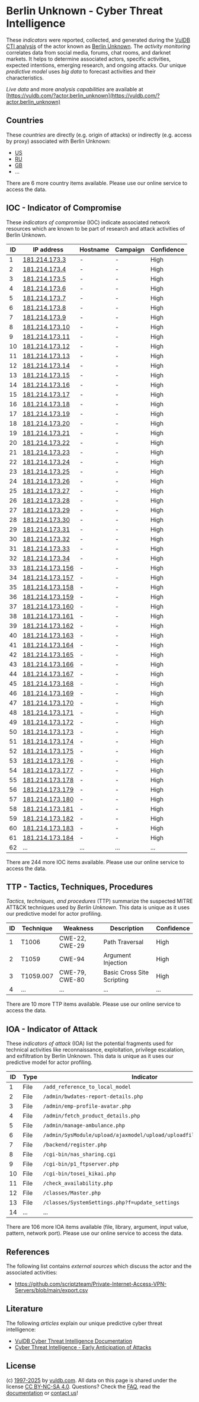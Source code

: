 # Berlin Unknown - Cyber Threat Intelligence

These _indicators_ were reported, collected, and generated during the [VulDB CTI analysis](https://vuldb.com/?kb.cti) of the actor known as [Berlin Unknown](https://vuldb.com/?actor.berlin_unknown). The _activity monitoring_ correlates data from social media, forums, chat rooms, and darknet markets. It helps to determine associated actors, specific activities, expected intentions, emerging research, and ongoing attacks. Our unique _predictive model_ uses _big data_ to forecast activities and their characteristics.

_Live data_ and more _analysis capabilities_ are available at [https://vuldb.com/?actor.berlin_unknown](https://vuldb.com/?actor.berlin_unknown)

## Countries

These _countries_ are directly (e.g. origin of attacks) or indirectly (e.g. access by proxy) associated with Berlin Unknown:

* [US](https://vuldb.com/?country.us)
* [RU](https://vuldb.com/?country.ru)
* [GB](https://vuldb.com/?country.gb)
* ...

There are 6 more country items available. Please use our online service to access the data.

## IOC - Indicator of Compromise

These _indicators of compromise_ (IOC) indicate associated network resources which are known to be part of research and attack activities of Berlin Unknown.

ID | IP address | Hostname | Campaign | Confidence
-- | ---------- | -------- | -------- | ----------
1 | [181.214.173.3](https://vuldb.com/?ip.181.214.173.3) | - | - | High
2 | [181.214.173.4](https://vuldb.com/?ip.181.214.173.4) | - | - | High
3 | [181.214.173.5](https://vuldb.com/?ip.181.214.173.5) | - | - | High
4 | [181.214.173.6](https://vuldb.com/?ip.181.214.173.6) | - | - | High
5 | [181.214.173.7](https://vuldb.com/?ip.181.214.173.7) | - | - | High
6 | [181.214.173.8](https://vuldb.com/?ip.181.214.173.8) | - | - | High
7 | [181.214.173.9](https://vuldb.com/?ip.181.214.173.9) | - | - | High
8 | [181.214.173.10](https://vuldb.com/?ip.181.214.173.10) | - | - | High
9 | [181.214.173.11](https://vuldb.com/?ip.181.214.173.11) | - | - | High
10 | [181.214.173.12](https://vuldb.com/?ip.181.214.173.12) | - | - | High
11 | [181.214.173.13](https://vuldb.com/?ip.181.214.173.13) | - | - | High
12 | [181.214.173.14](https://vuldb.com/?ip.181.214.173.14) | - | - | High
13 | [181.214.173.15](https://vuldb.com/?ip.181.214.173.15) | - | - | High
14 | [181.214.173.16](https://vuldb.com/?ip.181.214.173.16) | - | - | High
15 | [181.214.173.17](https://vuldb.com/?ip.181.214.173.17) | - | - | High
16 | [181.214.173.18](https://vuldb.com/?ip.181.214.173.18) | - | - | High
17 | [181.214.173.19](https://vuldb.com/?ip.181.214.173.19) | - | - | High
18 | [181.214.173.20](https://vuldb.com/?ip.181.214.173.20) | - | - | High
19 | [181.214.173.21](https://vuldb.com/?ip.181.214.173.21) | - | - | High
20 | [181.214.173.22](https://vuldb.com/?ip.181.214.173.22) | - | - | High
21 | [181.214.173.23](https://vuldb.com/?ip.181.214.173.23) | - | - | High
22 | [181.214.173.24](https://vuldb.com/?ip.181.214.173.24) | - | - | High
23 | [181.214.173.25](https://vuldb.com/?ip.181.214.173.25) | - | - | High
24 | [181.214.173.26](https://vuldb.com/?ip.181.214.173.26) | - | - | High
25 | [181.214.173.27](https://vuldb.com/?ip.181.214.173.27) | - | - | High
26 | [181.214.173.28](https://vuldb.com/?ip.181.214.173.28) | - | - | High
27 | [181.214.173.29](https://vuldb.com/?ip.181.214.173.29) | - | - | High
28 | [181.214.173.30](https://vuldb.com/?ip.181.214.173.30) | - | - | High
29 | [181.214.173.31](https://vuldb.com/?ip.181.214.173.31) | - | - | High
30 | [181.214.173.32](https://vuldb.com/?ip.181.214.173.32) | - | - | High
31 | [181.214.173.33](https://vuldb.com/?ip.181.214.173.33) | - | - | High
32 | [181.214.173.34](https://vuldb.com/?ip.181.214.173.34) | - | - | High
33 | [181.214.173.156](https://vuldb.com/?ip.181.214.173.156) | - | - | High
34 | [181.214.173.157](https://vuldb.com/?ip.181.214.173.157) | - | - | High
35 | [181.214.173.158](https://vuldb.com/?ip.181.214.173.158) | - | - | High
36 | [181.214.173.159](https://vuldb.com/?ip.181.214.173.159) | - | - | High
37 | [181.214.173.160](https://vuldb.com/?ip.181.214.173.160) | - | - | High
38 | [181.214.173.161](https://vuldb.com/?ip.181.214.173.161) | - | - | High
39 | [181.214.173.162](https://vuldb.com/?ip.181.214.173.162) | - | - | High
40 | [181.214.173.163](https://vuldb.com/?ip.181.214.173.163) | - | - | High
41 | [181.214.173.164](https://vuldb.com/?ip.181.214.173.164) | - | - | High
42 | [181.214.173.165](https://vuldb.com/?ip.181.214.173.165) | - | - | High
43 | [181.214.173.166](https://vuldb.com/?ip.181.214.173.166) | - | - | High
44 | [181.214.173.167](https://vuldb.com/?ip.181.214.173.167) | - | - | High
45 | [181.214.173.168](https://vuldb.com/?ip.181.214.173.168) | - | - | High
46 | [181.214.173.169](https://vuldb.com/?ip.181.214.173.169) | - | - | High
47 | [181.214.173.170](https://vuldb.com/?ip.181.214.173.170) | - | - | High
48 | [181.214.173.171](https://vuldb.com/?ip.181.214.173.171) | - | - | High
49 | [181.214.173.172](https://vuldb.com/?ip.181.214.173.172) | - | - | High
50 | [181.214.173.173](https://vuldb.com/?ip.181.214.173.173) | - | - | High
51 | [181.214.173.174](https://vuldb.com/?ip.181.214.173.174) | - | - | High
52 | [181.214.173.175](https://vuldb.com/?ip.181.214.173.175) | - | - | High
53 | [181.214.173.176](https://vuldb.com/?ip.181.214.173.176) | - | - | High
54 | [181.214.173.177](https://vuldb.com/?ip.181.214.173.177) | - | - | High
55 | [181.214.173.178](https://vuldb.com/?ip.181.214.173.178) | - | - | High
56 | [181.214.173.179](https://vuldb.com/?ip.181.214.173.179) | - | - | High
57 | [181.214.173.180](https://vuldb.com/?ip.181.214.173.180) | - | - | High
58 | [181.214.173.181](https://vuldb.com/?ip.181.214.173.181) | - | - | High
59 | [181.214.173.182](https://vuldb.com/?ip.181.214.173.182) | - | - | High
60 | [181.214.173.183](https://vuldb.com/?ip.181.214.173.183) | - | - | High
61 | [181.214.173.184](https://vuldb.com/?ip.181.214.173.184) | - | - | High
62 | ... | ... | ... | ...

There are 244 more IOC items available. Please use our online service to access the data.

## TTP - Tactics, Techniques, Procedures

_Tactics, techniques, and procedures_ (TTP) summarize the suspected MITRE ATT&CK techniques used by _Berlin Unknown_. This data is unique as it uses our predictive model for actor profiling.

ID | Technique | Weakness | Description | Confidence
-- | --------- | -------- | ----------- | ----------
1 | T1006 | CWE-22, CWE-29 | Path Traversal | High
2 | T1059 | CWE-94 | Argument Injection | High
3 | T1059.007 | CWE-79, CWE-80 | Basic Cross Site Scripting | High
4 | ... | ... | ... | ...

There are 10 more TTP items available. Please use our online service to access the data.

## IOA - Indicator of Attack

These _indicators of attack_ (IOA) list the potential fragments used for technical activities like reconnaissance, exploitation, privilege escalation, and exfiltration by Berlin Unknown. This data is unique as it uses our predictive model for actor profiling.

ID | Type | Indicator | Confidence
-- | ---- | --------- | ----------
1 | File | `/add_reference_to_local_model` | High
2 | File | `/admin/bwdates-report-details.php` | High
3 | File | `/admin/emp-profile-avatar.php` | High
4 | File | `/admin/fetch_product_details.php` | High
5 | File | `/admin/manage-ambulance.php` | High
6 | File | `/admin/SysModule/upload/ajaxmodel/upload/uploadfilepath/sysmodule_1` | High
7 | File | `/backend/register.php` | High
8 | File | `/cgi-bin/nas_sharing.cgi` | High
9 | File | `/cgi-bin/p1_ftpserver.php` | High
10 | File | `/cgi-bin/tosei_kikai.php` | High
11 | File | `/check_availability.php` | High
12 | File | `/classes/Master.php` | High
13 | File | `/classes/SystemSettings.php?f=update_settings` | High
14 | ... | ... | ...

There are 106 more IOA items available (file, library, argument, input value, pattern, network port). Please use our online service to access the data.

## References

The following list contains _external sources_ which discuss the actor and the associated activities:

* https://github.com/scriptzteam/Private-Internet-Access-VPN-Servers/blob/main/export.csv

## Literature

The following _articles_ explain our unique predictive cyber threat intelligence:

* [VulDB Cyber Threat Intelligence Documentation](https://vuldb.com/?kb.cti)
* [Cyber Threat Intelligence - Early Anticipation of Attacks](https://www.scip.ch/en/?labs.20201022)

## License

(c) [1997-2025](https://vuldb.com/?kb.changelog) by [vuldb.com](https://vuldb.com/?kb.about). All data on this page is shared under the license [CC BY-NC-SA 4.0](https://creativecommons.org/licenses/by-nc-sa/4.0/). Questions? Check the [FAQ](https://vuldb.com/?kb.faq), read the [documentation](https://vuldb.com/?kb) or [contact us](https://vuldb.com/?contact)!
